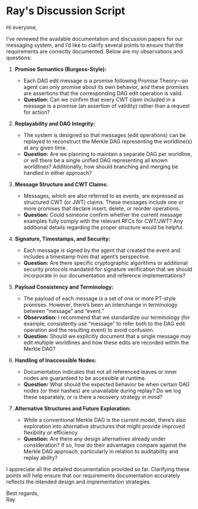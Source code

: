 # Ray's Discussion Script

Hi everyone,

I’ve reviewed the available documentation and discussion papers for our messaging system, and I’d like to clarify several points to ensure that the requirements are correctly documented. Below are my observations and questions:

1. **Promise Semantics (Burgess-Style):**
   - Each DAG edit message is a promise following Promise Theory—an agent can only promise about its own behavior, and these promises are assertions that the corresponding DAG edit operation is valid.
   - **Question:** Can we confirm that every CWT claim included in a message is a promise (an assertion of validity) rather than a request for action?

2. **Replayability and DAG Integrity:**
   - The system is designed so that messages (edit operations) can be replayed to reconstruct the Merkle DAG representing the worldline(s) at any given time.
   - **Question:** Are we planning to maintain a separate DAG per worldline, or will there be a single unified DAG representing all known worldlines? Additionally, how should branching and merging be handled in either approach?

3. **Message Structure and CWT Claims:**
   - Messages, which are also referred to as events, are expressed as structured CWT (or JWT) claims. These messages include one or more promises that declare insert, delete, or reorder operations.
   - **Question:** Could someone confirm whether the current message examples fully comply with the relevant RFCs for CWT/JWT? Any additional details regarding the proper structure would be helpful.

4. **Signature, Timestamps, and Security:**
   - Each message is signed by the agent that created the event and includes a timestamp from that agent’s perspective.
   - **Question:** Are there specific cryptographic algorithms or additional security protocols mandated for signature verification that we should incorporate in our documentation and reference implementations?

5. **Payload Consistency and Terminology:**
   - The payload of each message is a set of one or more PT-style promises. However, there’s been an interchange in terminology between “message” and “event.”
   - **Observation:** I recommend that we standardize our terminology (for example, consistently use “message” to refer both to the DAG edit operation and the resulting event) to avoid confusion.
   - **Question:** Should we explicitly document that a single message may edit multiple worldlines and how these edits are recorded within the Merkle DAG?

6. **Handling of Inaccessible Nodes:**
   - Documentation indicates that not all referenced leaves or inner nodes are guaranteed to be accessible at runtime.
   - **Question:** What should the expected behavior be when certain DAG nodes (or their hashes) are unavailable during replay? Do we log these separately, or is there a recovery strategy in mind?

7. **Alternative Structures and Future Exploration:**
   - While a conventional Merkle DAG is the current model, there’s also exploration into alternative structures that might provide improved flexibility or efficiency.
   - **Question:** Are there any design alternatives already under consideration? If so, how do their advantages compare against the Merkle DAG approach, particularly in relation to auditability and replay ability?

I appreciate all the detailed documentation provided so far. Clarifying these points will help ensure that our requirements documentation accurately reflects the intended design and implementation strategies.

Best regards,  
Ray
